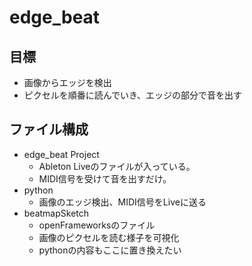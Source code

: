# edge_beat

## 目標
* 画像からエッジを検出
* ピクセルを順番に読んでいき、エッジの部分で音を出す

## ファイル構成
* edge_beat Project
	* Ableton Liveのファイルが入っている。
	* MIDI信号を受けて音を出すだけ。
* python
	* 画像のエッジ検出、MIDI信号をLiveに送る
* beatmapSketch
	* openFrameworksのファイル
	* 画像のピクセルを読む様子を可視化
	* pythonの内容もここに置き換えたい

